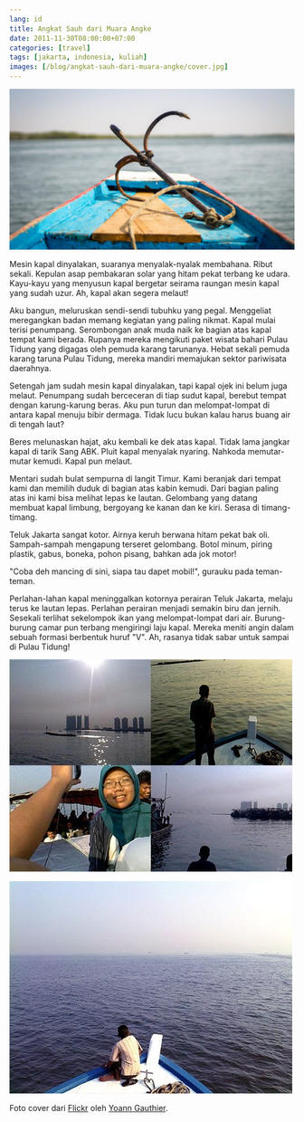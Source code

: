 ```yaml
---
lang: id
title: Angkat Sauh dari Muara Angke
date: 2011-11-30T08:00:00+07:00
categories: [travel]
tags: [jakarta, indonesia, kuliah]
images: [/blog/angkat-sauh-dari-muara-angke/cover.jpg]
---
```

![Angkat Sauh dari Muara Angke](cover.jpg)

Mesin kapal dinyalakan, suaranya menyalak-nyalak membahana. Ribut sekali. Kepulan asap pembakaran solar yang hitam pekat terbang ke udara. Kayu-kayu yang menyusun kapal bergetar seirama raungan mesin kapal yang sudah uzur. Ah, kapal akan segera melaut!

Aku bangun, meluruskan sendi-sendi tubuhku yang pegal. Menggeliat meregangkan badan memang kegiatan yang paling nikmat. Kapal mulai terisi penumpang. Serombongan anak muda naik ke bagian atas kapal tempat kami berada. Rupanya mereka mengikuti paket wisata bahari Pulau Tidung yang digagas oleh pemuda karang tarunanya. Hebat sekali pemuda karang taruna Pulau Tidung, mereka mandiri memajukan sektor pariwisata daerahnya.

Setengah jam sudah mesin kapal dinyalakan, tapi kapal ojek ini belum juga melaut. Penumpang sudah berceceran di tiap sudut kapal, berebut tempat dengan karung-karung beras. Aku pun turun dan melompat-lompat di antara kapal menuju bibir dermaga. Tidak lucu bukan kalau harus buang air di tengah laut?

Beres melunaskan hajat, aku kembali ke dek atas kapal. Tidak lama jangkar kapal di tarik Sang ABK. Pluit kapal menyalak nyaring. Nahkoda memutar-mutar kemudi. Kapal pun melaut.

Mentari sudah bulat sempurna di langit Timur. Kami beranjak dari tempat kami dan memilih duduk di bagian atas kabin kemudi. Dari bagian paling atas ini kami bisa melihat lepas ke lautan. Gelombang yang datang membuat kapal limbung, bergoyang ke kanan dan ke kiri. Serasa di timang-timang.

Teluk Jakarta sangat kotor. Airnya keruh berwana hitam pekat bak oli. Sampah-sampah mengapung terseret gelombang. Botol minum, piring plastik, gabus, boneka, pohon pisang, bahkan ada jok motor!

"Coba deh mancing di sini, siapa tau dapet mobil!", gurauku pada teman-teman.

Perlahan-lahan kapal meninggalkan kotornya perairan Teluk Jakarta, melaju terus ke lautan lepas. Perlahan perairan menjadi semakin biru dan jernih. Sesekali terlihat sekelompok ikan yang melompat-lompat dari air. Burung-burung camar pun terbang mengiringi laju kapal. Mereka meniti angin dalam sebuah formasi berbentuk huruf "V". Ah, rasanya tidak sabar untuk sampai di Pulau Tidung!

![Angkat sauh dari Dermaga Muara Angke.](01-angkat-sauh.jpg)

![Sang ABK di haluan kapal.](02-sang-abk.jpg)

Foto cover dari [Flickr](https://www.flickr.com/photos/144239902@N04/34315274883/) oleh [Yoann Gauthier](https://www.flickr.com/photos/144239902@N04/).
